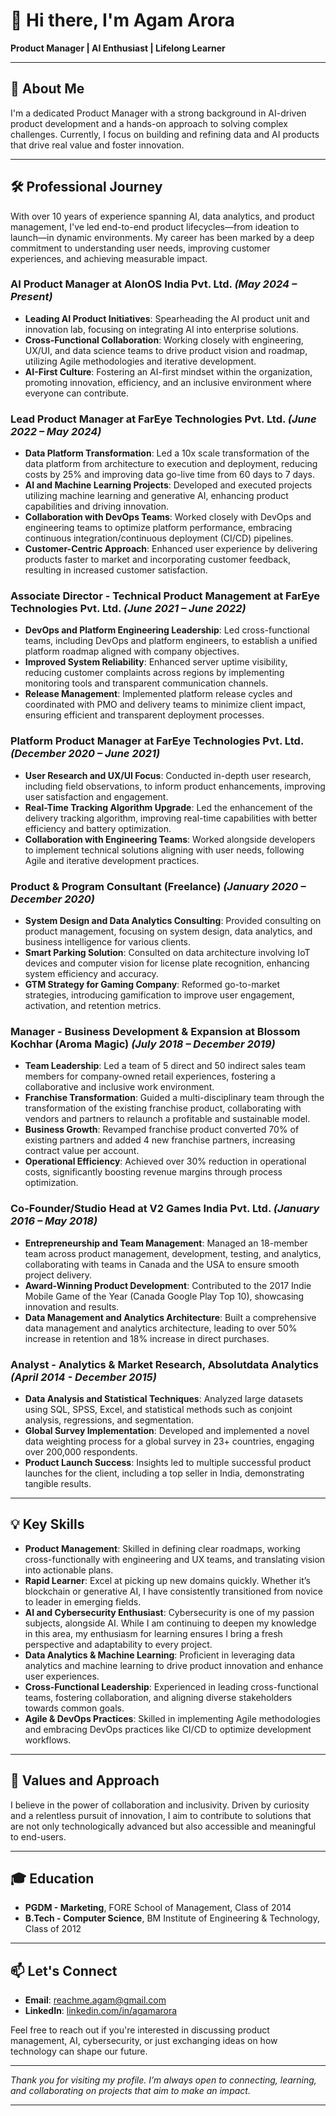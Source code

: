 # 👋 Hi there, I'm Agam Arora

**Product Manager | AI Enthusiast | Lifelong Learner**

---

## 🚀 About Me

I'm a dedicated Product Manager with a strong background in AI-driven product development and a hands-on approach to solving complex challenges. Currently, I focus on building and refining data and AI products that drive real value and foster innovation.

---

## 🛠 Professional Journey

With over 10 years of experience spanning AI, data analytics, and product management, I've led end-to-end product lifecycles—from ideation to launch—in dynamic environments. My career has been marked by a deep commitment to understanding user needs, improving customer experiences, and achieving measurable impact.

### **AI Product Manager at AIonOS India Pvt. Ltd.** *(May 2024 – Present)*

- **Leading AI Product Initiatives**: Spearheading the AI product unit and innovation lab, focusing on integrating AI into enterprise solutions.
- **Cross-Functional Collaboration**: Working closely with engineering, UX/UI, and data science teams to drive product vision and roadmap, utilizing Agile methodologies and iterative development.
- **AI-First Culture**: Fostering an AI-first mindset within the organization, promoting innovation, efficiency, and an inclusive environment where everyone can contribute.

### **Lead Product Manager at FarEye Technologies Pvt. Ltd.** *(June 2022 – May 2024)*

- **Data Platform Transformation**: Led a 10x scale transformation of the data platform from architecture to execution and deployment, reducing costs by 25% and improving data go-live time from 60 days to 7 days.
- **AI and Machine Learning Projects**: Developed and executed projects utilizing machine learning and generative AI, enhancing product capabilities and driving innovation.
- **Collaboration with DevOps Teams**: Worked closely with DevOps and engineering teams to optimize platform performance, embracing continuous integration/continuous deployment (CI/CD) pipelines.
- **Customer-Centric Approach**: Enhanced user experience by delivering products faster to market and incorporating customer feedback, resulting in increased customer satisfaction.

### **Associate Director - Technical Product Management at FarEye Technologies Pvt. Ltd.** *(June 2021 – June 2022)*

- **DevOps and Platform Engineering Leadership**: Led cross-functional teams, including DevOps and platform engineers, to establish a unified platform roadmap aligned with company objectives.
- **Improved System Reliability**: Enhanced server uptime visibility, reducing customer complaints across regions by implementing monitoring tools and transparent communication channels.
- **Release Management**: Implemented platform release cycles and coordinated with PMO and delivery teams to minimize client impact, ensuring efficient and transparent deployment processes.

### **Platform Product Manager at FarEye Technologies Pvt. Ltd.** *(December 2020 – June 2021)*

- **User Research and UX/UI Focus**: Conducted in-depth user research, including field observations, to inform product enhancements, improving user satisfaction and engagement.
- **Real-Time Tracking Algorithm Upgrade**: Led the enhancement of the delivery tracking algorithm, improving real-time capabilities with better efficiency and battery optimization.
- **Collaboration with Engineering Teams**: Worked alongside developers to implement technical solutions aligning with user needs, following Agile and iterative development practices.

### **Product & Program Consultant (Freelance)** *(January 2020 – December 2020)*

- **System Design and Data Analytics Consulting**: Provided consulting on product management, focusing on system design, data analytics, and business intelligence for various clients.
- **Smart Parking Solution**: Consulted on data architecture involving IoT devices and computer vision for license plate recognition, enhancing system efficiency and accuracy.
- **GTM Strategy for Gaming Company**: Reformed go-to-market strategies, introducing gamification to improve user engagement, activation, and retention metrics.

### **Manager - Business Development & Expansion at Blossom Kochhar (Aroma Magic)** *(July 2018 – December 2019)*

- **Team Leadership**: Led a team of 5 direct and 50 indirect sales team members for company-owned retail experiences, fostering a collaborative and inclusive work environment.
- **Franchise Transformation**: Guided a multi-disciplinary team through the transformation of the existing franchise product, collaborating with vendors and partners to relaunch a profitable and sustainable model.
- **Business Growth**: Revamped franchise product converted 70% of existing partners and added 4 new franchise partners, increasing contract value per account.
- **Operational Efficiency**: Achieved over 30% reduction in operational costs, significantly boosting revenue margins through process optimization.

### **Co-Founder/Studio Head at V2 Games India Pvt. Ltd.** *(January 2016 – May 2018)*

- **Entrepreneurship and Team Management**: Managed an 18-member team across product management, development, testing, and analytics, collaborating with teams in Canada and the USA to ensure smooth project delivery.
- **Award-Winning Product Development**: Contributed to the 2017 Indie Mobile Game of the Year (Canada Google Play Top 10), showcasing innovation and results.
- **Data Management and Analytics Architecture**: Built a comprehensive data management and analytics architecture, leading to over 50% increase in retention and 18% increase in direct purchases.


### **Analyst - Analytics & Market Research, Absolutdata Analytics** *(April 2014 - December 2015)*

- **Data Analysis and Statistical Techniques**: Analyzed large datasets using SQL, SPSS, Excel, and statistical methods such as conjoint analysis, regressions, and segmentation.
- **Global Survey Implementation**: Developed and implemented a novel data weighting process for a global survey in 23+ countries, engaging over 200,000 respondents.
- **Product Launch Success**: Insights led to multiple successful product launches for the client, including a top seller in India, demonstrating tangible results.

---

## 💡 Key Skills

- **Product Management**: Skilled in defining clear roadmaps, working cross-functionally with engineering and UX teams, and translating vision into actionable plans.
- **Rapid Learner**: Excel at picking up new domains quickly. Whether it’s blockchain or generative AI, I have consistently transitioned from novice to leader in emerging fields.
- **AI and Cybersecurity Enthusiast**: Cybersecurity is one of my passion subjects, alongside AI. While I am continuing to deepen my knowledge in this area, my enthusiasm for learning ensures I bring a fresh perspective and adaptability to every project.
- **Data Analytics & Machine Learning**: Proficient in leveraging data analytics and machine learning to drive product innovation and enhance user experiences.
- **Cross-Functional Leadership**: Experienced in leading cross-functional teams, fostering collaboration, and aligning diverse stakeholders towards common goals.
- **Agile & DevOps Practices**: Skilled in implementing Agile methodologies and embracing DevOps practices like CI/CD to optimize development workflows.

---

## 🎯 Values and Approach

I believe in the power of collaboration and inclusivity. Driven by curiosity and a relentless pursuit of innovation, I aim to contribute to solutions that are not only technologically advanced but also accessible and meaningful to end-users. 

---

## 🎓 Education

- **PGDM - Marketing**, FORE School of Management, Class of 2014
- **B.Tech - Computer Science**, BM Institute of Engineering & Technology, Class of 2012

---

## 📫 Let's Connect

- **Email**: [reachme.agam@gmail.com](mailto:reachme.agam@gmail.com)
- **LinkedIn**: [linkedin.com/in/agamarora](https://www.linkedin.com/in/agamarora)

Feel free to reach out if you're interested in discussing product management, AI, cybersecurity, or just exchanging ideas on how technology can shape our future.

---

*Thank you for visiting my profile. I’m always open to connecting, learning, and collaborating on projects that aim to make an impact.*

---

